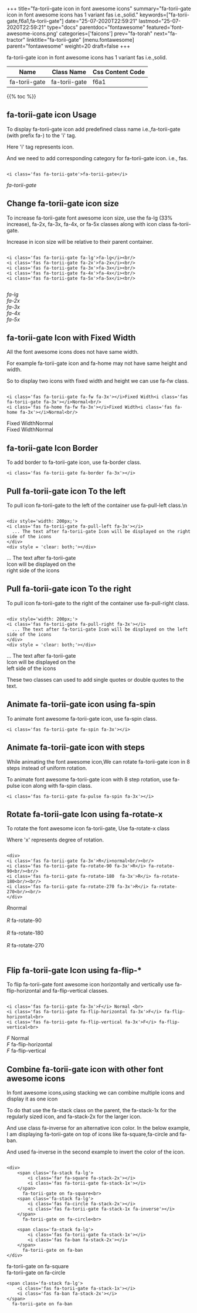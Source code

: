 +++
title="fa-torii-gate icon in font awesome icons"
summary="fa-torii-gate icon in font awesome icons has 1 variant fas i.e.,solid."
keywords=["fa-torii-gate,f6a1,fa-torii-gate"]
date="25-07-2020T22:59:21"
lastmod="25-07-2020T22:59:21"
type="docs"
parentdoc="fontawesome"
featured='font-awesome-icons.png'
categories=['faicons']
prev="fa-torah"
next="fa-tractor"
linktitle="fa-torii-gate"
[menu.fontawesome]
parent="fontawesome"
weight=20
draft=false
+++


fa-torii-gate icon in font awesome icons has 1 variant fas i.e.,solid.

<div class='table-responsive'><table class='table'><thead><tr><th>Name</th><th>Class Name</th><th>Css Content Code</th></tr></thead><tbody><tr><td>fa-torii-gate</td><td>fa-torii-gate</td><td>f6a1</td></tr></tbody></table></div>


{{% toc %}}


## fa-torii-gate icon Usage

To display fa-torii-gate icon add predefined class name i.e.,fa-torii-gate (with prefix fa-) to the 'i' tag.

Here 'i' tag represents icon.

And we need to add corresponding category for fa-torii-gate icon. i.e., fas.


```

<i class='fas fa-torii-gate'>fa-torii-gate</i>
```

<i class='fas fa-torii-gate'>fa-torii-gate</i>




## Change fa-torii-gate icon size
To increase fa-torii-gate font awesome icon size, use the fa-lg (33% increase), fa-2x, fa-3x, fa-4x, or fa-5x classes along with icon class fa-torii-gate.

Increase in icon size will be relative to their parent container. 

```

<i class='fas fa-torii-gate fa-lg'>fa-lg</i><br/>
<i class='fas fa-torii-gate fa-2x'>fa-2x</i><br/>
<i class='fas fa-torii-gate fa-3x'>fa-3x</i><br/>
<i class='fas fa-torii-gate fa-4x'>fa-4x</i><br/>
<i class='fas fa-torii-gate fa-5x'>fa-5x</i><br/>
            
```

<i class='fas fa-torii-gate fa-lg'>fa-lg</i><br/>
<i class='fas fa-torii-gate fa-2x'>fa-2x</i><br/>
<i class='fas fa-torii-gate fa-3x'>fa-3x</i><br/>
<i class='fas fa-torii-gate fa-4x'>fa-4x</i><br/>
<i class='fas fa-torii-gate fa-5x'>fa-5x</i><br/>
            



## fa-torii-gate Icon with Fixed Width 

All the font awesome icons does not have same width.

For example fa-torii-gate icon and fa-home may not have same height and width.

So to display two icons with fixed width and height we can use fa-fw class.


```

<i class='fas fa-torii-gate fa-fw fa-3x'></i>Fixed Width<i class='fas fa-torii-gate fa-3x'></i>Normal<br/>
<i class='fas fa-home fa-fw fa-3x'></i>Fixed Width<i class='fas fa-home fa-3x'></i>Normal<br/>
```

<i class='fas fa-torii-gate fa-fw fa-3x'></i>Fixed Width<i class='fas fa-torii-gate fa-3x'></i>Normal<br/>
<i class='fas fa-home fa-fw fa-3x'></i>Fixed Width<i class='fas fa-home fa-3x'></i>Normal<br/>



## fa-torii-gate Icon Border 

To add border to fa-torii-gate icon, use fa-border class.


```
<i class='fas fa-torii-gate fa-border fa-3x'></i>

```
<i class='fas fa-torii-gate fa-border fa-3x'></i>





## Pull fa-torii-gate icon To the left

To pull icon fa-torii-gate to the left of the container use fa-pull-left class.\n

```

<div style='width: 200px;'>
<i class='fas fa-torii-gate fa-pull-left fa-3x'></i>
  ... The text after fa-torii-gate Icon will be displayed on the right side of the icons
</div>
<div style = 'clear: both;'></div>
```

<div style='width: 200px;'>
<i class='fas fa-torii-gate fa-pull-left fa-3x'></i>
  ... The text after fa-torii-gate Icon will be displayed on the right side of the icons
</div>
<div style = 'clear: both;'></div>




## Pull fa-torii-gate icon To the right
To pull icon fa-torii-gate to the right of the container use fa-pull-right class.

```

<div style='width: 200px;'>
<i class='fas fa-torii-gate fa-pull-right fa-3x'></i>
  ... The text after fa-torii-gate Icon will be displayed on the left side of the icons
</div>
<div style = 'clear: both;'></div>
```

<div style='width: 200px;'>
<i class='fas fa-torii-gate fa-pull-right fa-3x'></i>
  ... The text after fa-torii-gate Icon will be displayed on the left side of the icons
</div>
<div style = 'clear: both;'></div>

These two classes can used to add single quotes or double quotes to the text.


## Animate fa-torii-gate icon using fa-spin
To animate font awesome fa-torii-gate icon, use fa-spin class.

```
<i class='fas fa-torii-gate fa-spin fa-3x'></i>
```
<i class='fas fa-torii-gate fa-spin fa-3x'></i>




## Animate fa-torii-gate icon with steps
While animating the font awesome icon,We can rotate fa-torii-gate icon in 8 steps instead of uniform rotation.

To animate font awesome fa-torii-gate icon with 8 step rotation, use fa-pulse icon along with fa-spin class.


```
<i class='fas fa-torii-gate fa-pulse fa-spin fa-3x'></i>

```
<i class='fas fa-torii-gate fa-pulse fa-spin fa-3x'></i>





## Rotate fa-torii-gate Icon using fa-rotate-x
To rotate the font awesome icon fa-torii-gate, Use fa-rotate-x class

Where 'x' represents degree of rotation.


```

<div>
<i class='fas fa-torii-gate fa-3x'>R</i>normal<br/><br/>
<i class='fas fa-torii-gate fa-rotate-90 fa-3x'>R</i> fa-rotate-90<br/><br/> 
<i class='fas fa-torii-gate fa-rotate-180  fa-3x'>R</i> fa-rotate-180<br/><br/> 
<i class='fas fa-torii-gate fa-rotate-270 fa-3x'>R</i> fa-rotate-270<br/><br/>
</div>
```

<div>
<i class='fas fa-torii-gate fa-3x'>R</i>normal<br/><br/>
<i class='fas fa-torii-gate fa-rotate-90 fa-3x'>R</i> fa-rotate-90<br/><br/> 
<i class='fas fa-torii-gate fa-rotate-180  fa-3x'>R</i> fa-rotate-180<br/><br/> 
<i class='fas fa-torii-gate fa-rotate-270 fa-3x'>R</i> fa-rotate-270<br/><br/>
</div>




## Flip fa-torii-gate Icon using fa-flip-*
To flip fa-torii-gate font awesome icon horizontally and vertically use fa-flip-horizontal and fa-flip-vertical classes. 

```

<i class='fas fa-torii-gate fa-3x'>F</i> Normal <br>
<i class='fas fa-torii-gate fa-flip-horizontal fa-3x'>F</i> fa-flip-horizontal<br>
<i class='fas fa-torii-gate fa-flip-vertical fa-3x'>F</i> fa-flip-vertical<br>
```

<i class='fas fa-torii-gate fa-3x'>F</i> Normal <br>
<i class='fas fa-torii-gate fa-flip-horizontal fa-3x'>F</i> fa-flip-horizontal<br>
<i class='fas fa-torii-gate fa-flip-vertical fa-3x'>F</i> fa-flip-vertical<br>




## Combine fa-torii-gate icon with other font awesome icons
In font awesome icons,using stacking we can combine multiple icons and display it as one icon 

To do that use the fa-stack class on the parent, the fa-stack-1x for the regularly sized icon, and fa-stack-2x for the larger icon.

And use class fa-inverse for an alternative icon color. 
In the below example, I am displaying fa-torii-gate on top of icons like fa-square,fa-circle and fa-ban.

And used fa-inverse in the second example to invert the color of the icon.

```

<div>
    <span class='fa-stack fa-lg'>
        <i class='far fa-square fa-stack-2x'></i>
        <i class='fas fa-torii-gate fa-stack-1x'></i>
    </span>
      fa-torii-gate on fa-square<br>
    <span class='fa-stack fa-lg'>
        <i class='fas fa-circle fa-stack-2x'></i>
        <i class='fas fa-torii-gate fa-stack-1x fa-inverse'></i>
    </span>
      fa-torii-gate on fa-circle<br>

    <span class='fa-stack fa-lg'>
        <i class='fas fa-torii-gate fa-stack-1x'></i>
        <i class='fas fa-ban fa-stack-2x'></i>
    </span>
      fa-torii-gate on fa-ban
</div>
```

<div>
    <span class='fa-stack fa-lg'>
        <i class='far fa-square fa-stack-2x'></i>
        <i class='fas fa-torii-gate fa-stack-1x'></i>
    </span>
      fa-torii-gate on fa-square<br>
    <span class='fa-stack fa-lg'>
        <i class='fas fa-circle fa-stack-2x'></i>
        <i class='fas fa-torii-gate fa-stack-1x fa-inverse'></i>
    </span>
      fa-torii-gate on fa-circle<br>

    <span class='fa-stack fa-lg'>
        <i class='fas fa-torii-gate fa-stack-1x'></i>
        <i class='fas fa-ban fa-stack-2x'></i>
    </span>
      fa-torii-gate on fa-ban
</div>






